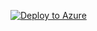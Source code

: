[![Deploy to Azure](https://aka.ms/deploytoazurebutton)](https://portal.azure.com/#create/Microsoft.Template/uri/https%3A%2F%2Fraw.githubusercontent.com%2Fn0isegat3%2FAzure%2Fmain%2FAzureSecurityCenter%2Fascworkspace.json)